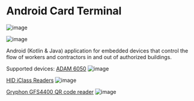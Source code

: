 
# Android Card Terminal

![image](/screenshots/t.png)

![image](/screenshots/t1.png)
  
Android (Kotlin & Java) application for embedded devices that control the flow of workers and contractors in and out of authorized buildings.

Supported devices:
[ADAM 6050](https://advdownload.advantech.com/productfile/PIS/ADAM-6050/Product%20-%20Photo%28B%29/ADAM-6050_01_B20190725160245.jpg%29) 
![image](https://advdownload.advantech.com/productfile/PIS/ADAM-6050/Product%20-%20Photo(B)/ADAM-6050_01_B20190725160245.jpg)

[HID iClass Readers](https://www.hidglobal.com/product-mix/iclass-se-readers)
![image](https://www.linstar.com/images/shared/product-images/iclass_family2.jpg?sfvrsn=2)


[Gryphon GFS4400 QR code reader]([https://www.hidglobal.com/product-mix/iclass-se-readers](https://www.datalogic.com/eng/retail-transportation-logistics-healthcare-other-applications/oem-barcode-readers/gryphon-i-gfs4400-2d-pd-193.html))
![image](https://www.datalogic.com/upload/prod_line/OEM/Gryphon%20I%20GFS4400%202D.png)

